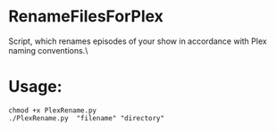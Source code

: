 # RenameFilesForPlex
Script, which renames episodes of your show in accordance with Plex naming conventions.\
# Usage:
`chmod +x PlexRename.py` \
`./PlexRename.py  "filename" "directory"` 